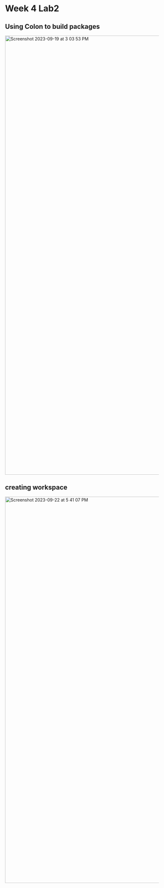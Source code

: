 # Week 4 Lab2

## Using Colon to build packages

<img width="1440" alt="Screenshot 2023-09-19 at 3 03 53 PM" src="https://github.com/asadbekkhoshimov/Smart-Mobility-Engineering-Lab/assets/84382619/d5e8c9d4-ab1b-4923-b180-e740e55a531f">



## creating workspace

<img width="1267" alt="Screenshot 2023-09-22 at 5 41 07 PM" src="https://github.com/asadbekkhoshimov/Smart-Mobility-Engineering-Lab/assets/84382619/eee324bf-9127-4035-83af-4c88bf18af5f">
